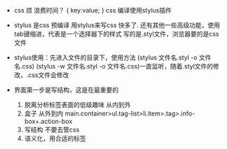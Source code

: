 - css 烦 浪费时间？
{
    key:value;
}
css 编译使用stylus插件 

- stylus 是css 预编译
    用stylus来写css 快多了. 还有其他一些高级功能，使用tab键缩进，代表是一个选择器下的样式
    写的是.styl文件，浏览器要的是css文件 

- stylus使用：先进入文件的目录下，使用方法 (stylus 文件名.styl -o 文件名.css)
    (stylus -w 文件名.styl -o  文件名.css)一直监听，随着.styl文件的修改，.css文件会修改

- 界面第一步是写结构，这是在最重要的
    1. 脱离分析标签表面的低级趣味 从内到外
    2. 盒子 从外到内
    main.container>ul.tag-list>li.item>.tag>.info-box+.action-box
    3. 写结构 不要去管css 
    4. 语义化，用合适的标签
    